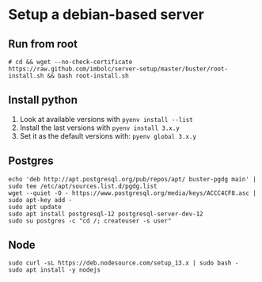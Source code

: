 Setup a debian-based server
============================

Run from root
-------------
    # cd && wget --no-check-certificate https://raw.github.com/imbolc/server-setup/master/buster/root-install.sh && bash root-install.sh


Install python
--------------
1. Look at available versions with `pyenv install --list`
2. Install the last versions with `pyenv install 3.x.y`
3. Set it as the default versions with: `pyenv global 3.x.y`


Postgres
--------

    echo 'deb http://apt.postgresql.org/pub/repos/apt/ buster-pgdg main' | sudo tee /etc/apt/sources.list.d/pgdg.list
    wget --quiet -O - https://www.postgresql.org/media/keys/ACCC4CF8.asc | sudo apt-key add -
    sudo apt update
    sudo apt install postgresql-12 postgresql-server-dev-12
    sudo su postgres -c "cd /; createuser -s user"

Node
----

    sudo curl -sL https://deb.nodesource.com/setup_13.x | sudo bash -
    sudo apt install -y nodejs
